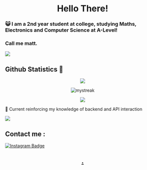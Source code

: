 <h1 align="center">Hello There!</h1>

### :smiley_cat: I am a 2nd year student at college, studying Maths, Electronics and Computer Science at A-Level!

### Call me matt.

<a href="https://www.youtube.com/watch?v=dQw4w9WgXcQ"><img src="https://user-images.githubusercontent.com/73097560/115834477-dbab4500-a447-11eb-908a-139a6edaec5c.gif"></a>

## Github Statistics 🚀
<p align="center">
<img src="https://github-readme-stats.vercel.app/api?username=Matt-MX&show_icons=true&theme=monokai">
</p>
<p align="center">
<img src="https://github-readme-streak-stats.herokuapp.com/?user=Matt-MX&theme=monokai" alt="mystreak"/>
</p>
<p align="center">
<img src="https://github-readme-stats.vercel.app/api/top-langs/?username=Matt-MX&theme=monokai&layout=compact">
</p>

🌱 Current reinforcing my knowledge of backend and API interaction

<a href="https://www.youtube.com/watch?v=dQw4w9WgXcQ"><img src="https://user-images.githubusercontent.com/73097560/115834477-dbab4500-a447-11eb-908a-139a6edaec5c.gif"></a>

## Contact me : 
[![Instagram Badge](https://img.shields.io/badge/-Instagram_-E4405F?style=flat-roundedrectangle&logo=instagram&logoColor=white&link=https://www.instagram.com/matt_mcx/)](https://www.instagram.com/matt_mcx/)


<h2 align="center"><a href="https://youtu.be/frszEJb0aOo?t=4">.</a></h2>
